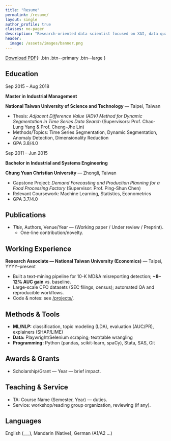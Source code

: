 ```yaml
---
title: "Resume"
permalink: /resume/
layout: single
author_profile: true
classes: no-pager
description: "Research-oriented data scientist focused on XAI, data quality, and misinformation detection."
header:
  image: /assets/images/banner.png
---
```


[Download PDF](/assets/cv/WeiJu_Liao_CV.pdf){: .btn .btn--primary .btn--large }

## Education

<div class="edu">

  <div class="edu-item">
    <div class="edu-date">Sep 2015 – Aug 2018</div>
    <div class="edu-body">
      <div class="edu-heading">
        <p class="edu-degree"><strong>Master in Industrial Management</strong></p>
        <p class="edu-school"><strong>National Taiwan University of Science and Technology</strong> — Taipei, Taiwan</p>
      </div>
      <ul>
        <li>Thesis: <em>Adjacent Difference Value (ADV) Method for Dynamic Segmentation in Time Series Data Search</em> (Supervisors: Prof. Chao-Lung Yang & Prof. Cheng-Jhe Lin)</li>
        <li>Methods/Topics: Time Series Segmentation, Dynamic Segmentation, Anomaly Detection, Dimensionality Reduction</li>
        <li>GPA 3.8/4.0</li>
      </ul>
    </div>
  </div>

  <div class="edu-item">
    <div class="edu-date">Sep 2011 – Jun 2015</div>
    <div class="edu-body">
      <div class="edu-heading">
        <p class="edu-degree"><strong>Bachelor in Industrial and Systems Engineering</strong></p>
        <p class="edu-school"><strong>Chung Yuan Christian University</strong> — Zhongli, Taiwan</p>
      </div>
      <ul>
        <li>Capstone Project: <em>Demand Forecasting and Production Planning for a Food Processing Factory</em> (Supervisor: Prof. Ping-Shun Chen)</li>
        <li>Relevant Coursework: Machine Learning, Statistics, Econometrics</li>
        <li>GPA 3.7/4.0</li>
      </ul>
    </div>
  </div>

</div>

## Publications
- *Title*, Authors, Venue/Year — (Working paper / Under review / Preprint).  
  - One-line contribution/novelty.

## Working Experience
**Research Associate — National Taiwan University (Economics)** — Taipei, YYYY–present  
- Built a text-mining pipeline for 10-K MD&A misreporting detection; **~8–12% AUC gain** vs. baseline.  
- Large-scale CFO datasets (SEC filings, census); automated QA and reproducible workflows.  
- Code & notes: see [/projects/](/projects/).

## Methods & Tools
- **ML/NLP:** classification, topic modeling (LDA), evaluation (AUC/PR), explainers (SHAP/LIME)  
- **Data:** Playwright/Selenium scraping; text/table wrangling  
- **Programming:** Python (pandas, scikit-learn, spaCy), Stata, SAS, Git

## Awards & Grants
- Scholarship/Grant — Year — brief impact.

## Teaching & Service
- TA: Course Name (Semester, Year) — duties.  
- Service: workshop/reading group organization, reviewing (if any).

## Languages
English (___), Mandarin (Native), German (A1/A2 …)